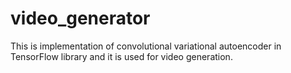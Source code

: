 # video_generator
This is implementation of convolutional variational autoencoder in TensorFlow library and it is used for video generation.
